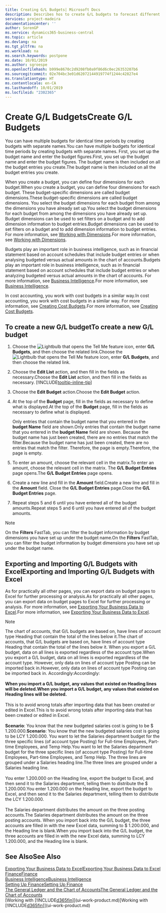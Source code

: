 ```yaml
---
title: Creating G/L Budgets| Microsoft Docs
description: Describes hos to create G/L budgets to forecast different financial activities and assign dimensions for business intelligence purposes.
services: project-madeira
documentationcenter: ''
author: SorenGP
ms.service: dynamics365-business-central
ms.topic: article
ms.devlang: na
ms.tgt_pltfrm: na
ms.workload: na
ms.search.keywords: postpone
ms.date: 10/01/2019
ms.author: sgroespe
ms.openlocfilehash: b999e8670c2d9208fb0a9f86d6c0ec26353207b6
ms.sourcegitcommit: 02e704bc3e01d62072144919774f1244c42827e4
ms.translationtype: HT
ms.contentlocale: en-CA
ms.lasthandoff: 10/01/2019
ms.locfileid: "2302365"
---
```

# <a name="create-gl-budgets"></a><span data-ttu-id="ce027-103">Create G/L Budgets</span><span class="sxs-lookup"><span data-stu-id="ce027-103">Create G/L Budgets</span></span>
<span data-ttu-id="ce027-104">You can have multiple budgets for identical time periods by creating budgets with separate names.</span><span class="sxs-lookup"><span data-stu-id="ce027-104">You can have multiple budgets for identical time periods by creating budgets with separate names.</span></span> <span data-ttu-id="ce027-105">First, you set up the budget name and enter the budget figures.</span><span class="sxs-lookup"><span data-stu-id="ce027-105">First, you set up the budget name and enter the budget figures.</span></span> <span data-ttu-id="ce027-106">The budget name is then included on all the budget entries you create.</span><span class="sxs-lookup"><span data-stu-id="ce027-106">The budget name is then included on all the budget entries you create.</span></span>  

<span data-ttu-id="ce027-107">When you create a budget, you can define four dimensions for each budget.</span><span class="sxs-lookup"><span data-stu-id="ce027-107">When you create a budget, you can define four dimensions for each budget.</span></span> <span data-ttu-id="ce027-108">These budget-specific dimensions are called budget dimensions.</span><span class="sxs-lookup"><span data-stu-id="ce027-108">These budget-specific dimensions are called budget dimensions.</span></span> <span data-ttu-id="ce027-109">You select the budget dimensions for each budget from among the dimensions you have already set up.</span><span class="sxs-lookup"><span data-stu-id="ce027-109">You select the budget dimensions for each budget from among the dimensions you have already set up.</span></span> <span data-ttu-id="ce027-110">Budget dimensions can be used to set filters on a budget and to add dimension information to budget entries.</span><span class="sxs-lookup"><span data-stu-id="ce027-110">Budget dimensions can be used to set filters on a budget and to add dimension information to budget entries.</span></span> <span data-ttu-id="ce027-111">For more information, see [Working with Dimensions](finance-dimensions.md).</span><span class="sxs-lookup"><span data-stu-id="ce027-111">For more information, see [Working with Dimensions](finance-dimensions.md).</span></span>

<span data-ttu-id="ce027-112">Budgets play an important role in business intelligence, such as in financial statement based on account schedules that include budget entries or when analysing budgeted versus actual amounts in the chart of accounts.</span><span class="sxs-lookup"><span data-stu-id="ce027-112">Budgets play an important role in business intelligence, such as in financial statement based on account schedules that include budget entries or when analyzing budgeted versus actual amounts in the chart of accounts.</span></span> <span data-ttu-id="ce027-113">For more information, see [Business Intelligence](bi.md).</span><span class="sxs-lookup"><span data-stu-id="ce027-113">For more information, see [Business Intelligence](bi.md).</span></span>

<span data-ttu-id="ce027-114">In cost accounting, you work with cost budgets in a similar way.</span><span class="sxs-lookup"><span data-stu-id="ce027-114">In cost accounting, you work with cost budgets in a similar way.</span></span> <span data-ttu-id="ce027-115">For more information, see [Creating Cost Budgets](finance-create-cost-budgets.md).</span><span class="sxs-lookup"><span data-stu-id="ce027-115">For more information, see [Creating Cost Budgets](finance-create-cost-budgets.md).</span></span>    

## <a name="to-create-a-new-gl-budget"></a><span data-ttu-id="ce027-116">To create a new G/L budget</span><span class="sxs-lookup"><span data-stu-id="ce027-116">To create a new G/L budget</span></span>  
1. <span data-ttu-id="ce027-117">Choose the ![Lightbulb that opens the Tell Me feature](media/ui-search/search_small.png "Tell me what you want to do") icon, enter **G/L Budgets**, and then choose the related link.</span><span class="sxs-lookup"><span data-stu-id="ce027-117">Choose the ![Lightbulb that opens the Tell Me feature](media/ui-search/search_small.png "Tell me what you want to do") icon, enter **G/L Budgets**, and then choose the related link.</span></span>  
2. <span data-ttu-id="ce027-118">Choose the **Edit List** action, and then fill in the fields as necessary.</span><span class="sxs-lookup"><span data-stu-id="ce027-118">Choose the **Edit List** action, and then fill in the fields as necessary.</span></span> [!INCLUDE[tooltip-inline-tip](includes/tooltip-inline-tip_md.md)]  
3. <span data-ttu-id="ce027-119">Choose the **Edit Budget** action.</span><span class="sxs-lookup"><span data-stu-id="ce027-119">Choose the **Edit Budget** action.</span></span>
4. <span data-ttu-id="ce027-120">At the top of the **Budget** page, fill in the fields as necessary to define what is displayed.</span><span class="sxs-lookup"><span data-stu-id="ce027-120">At the top of the **Budget** page, fill in the fields as necessary to define what is displayed.</span></span>  

    <span data-ttu-id="ce027-121">Only entries that contain the budget name that you entered in the **budget Name** field are shown.</span><span class="sxs-lookup"><span data-stu-id="ce027-121">Only entries that contain the budget name that you entered in the **budget Name** field are shown.</span></span> <span data-ttu-id="ce027-122">Because the budget name has just been created, there are no entries that match the filter.</span><span class="sxs-lookup"><span data-stu-id="ce027-122">Because the budget name has just been created, there are no entries that match the filter.</span></span> <span data-ttu-id="ce027-123">Therefore, the page is empty.</span><span class="sxs-lookup"><span data-stu-id="ce027-123">Therefore, the page is empty.</span></span>  
5. <span data-ttu-id="ce027-124">To enter an amount, choose the relevant cell in the matrix.</span><span class="sxs-lookup"><span data-stu-id="ce027-124">To enter an amount, choose the relevant cell in the matrix.</span></span> <span data-ttu-id="ce027-125">The **G/L Budget Entries** page opens.</span><span class="sxs-lookup"><span data-stu-id="ce027-125">The **G/L Budget Entries** page opens.</span></span>  
6. <span data-ttu-id="ce027-126">Create a new line and fill in the **Amount** field.</span><span class="sxs-lookup"><span data-stu-id="ce027-126">Create a new line and fill in the **Amount** field.</span></span> <span data-ttu-id="ce027-127">Close the **G/L Budget Entries** page.</span><span class="sxs-lookup"><span data-stu-id="ce027-127">Close the **G/L Budget Entries** page.</span></span>  
7. <span data-ttu-id="ce027-128">Repeat steps 5 and 6 until you have entered all of the budget amounts.</span><span class="sxs-lookup"><span data-stu-id="ce027-128">Repeat steps 5 and 6 until you have entered all of the budget amounts.</span></span>  

> [!NOTE]  
>  <span data-ttu-id="ce027-129">On the **Filters** FastTab, you can filter the budget information by budget dimensions you have set up under the budget name.</span><span class="sxs-lookup"><span data-stu-id="ce027-129">On the **Filters** FastTab, you can filter the budget information by budget dimensions you have set up under the budget name.</span></span>

## <a name="exporting-and-importing-gl-budgets-with-excel"></a><span data-ttu-id="ce027-130">Exporting and Importing G/L Budgets with Excel</span><span class="sxs-lookup"><span data-stu-id="ce027-130">Exporting and Importing G/L Budgets with Excel</span></span>
<span data-ttu-id="ce027-131">As for practically all other pages, you can export data on budget pages to Excel for further processing or analysis.</span><span class="sxs-lookup"><span data-stu-id="ce027-131">As for practically all other pages, you can export data on budget pages to Excel for further processing or analysis.</span></span> <span data-ttu-id="ce027-132">For more information, see [Exporting Your Business Data to Excel](about-export-data.md).</span><span class="sxs-lookup"><span data-stu-id="ce027-132">For more information, see [Exporting Your Business Data to Excel](about-export-data.md).</span></span>

> [!NOTE]
> <span data-ttu-id="ce027-133">The chart of accounts, that G/L budgets are based on, have lines of account type Heading that contain the total of the lines below it.</span><span class="sxs-lookup"><span data-stu-id="ce027-133">The chart of accounts, that G/L budgets are based on, have lines of account type Heading that contain the total of the lines below it.</span></span> <span data-ttu-id="ce027-134">When you export a G/L budget, data on all lines is exported regardless of the account type.</span><span class="sxs-lookup"><span data-stu-id="ce027-134">When you export a G/L budget, data on all lines is exported regardless of the account type.</span></span> <span data-ttu-id="ce027-135">However, only data on lines of account type Posting can be imported back in.</span><span class="sxs-lookup"><span data-stu-id="ce027-135">However, only data on lines of account type Posting can be imported back in.</span></span> <span data-ttu-id="ce027-136">Accordingly:</span><span class="sxs-lookup"><span data-stu-id="ce027-136">Accordingly:</span></span> <br /><br /> <span data-ttu-id="ce027-137">**When you import a G/L budget, any values that existed on Heading lines will be deleted.**</span><span class="sxs-lookup"><span data-stu-id="ce027-137">**When you import a G/L budget, any values that existed on Heading lines will be deleted.**</span></span> <br /><br /> <span data-ttu-id="ce027-138">This is to avoid wrong totals after importing data that has been created or edited in Excel.</span><span class="sxs-lookup"><span data-stu-id="ce027-138">This is to avoid wrong totals after importing data that has been created or edited in Excel.</span></span><br /><br /> <span data-ttu-id="ce027-139">**Scenario**: You know that the new budgeted salaries cost is going to be $ 1.200.000.</span><span class="sxs-lookup"><span data-stu-id="ce027-139">**Scenario**: You know that the new budgeted salaries cost is going to be LCY 1.200.000.</span></span> <span data-ttu-id="ce027-140">You want to let the Salaries department budget for the three specific lines (of account type Posting) for Full-time Employees, Part-time Employees, and Temp Help.</span><span class="sxs-lookup"><span data-stu-id="ce027-140">You want to let the Salaries department budget for the three specific lines (of account type Posting) for Full-time Employees, Part-time Employees, and Temp Help.</span></span> <span data-ttu-id="ce027-141">The three lines are grouped under a Salaries heading line.</span><span class="sxs-lookup"><span data-stu-id="ce027-141">The three lines are grouped under a Salaries heading line.</span></span><br /><br /><span data-ttu-id="ce027-142">You enter 1.200.000 on the Heading line, export the budget to Excel, and then send it to the Salaries department, telling them to distribute the $ 1.200.000.</span><span class="sxs-lookup"><span data-stu-id="ce027-142">You enter 1.200.000 on the Heading line, export the budget to Excel, and then send it to the Salaries department, telling them to distribute the LCY 1.200.000.</span></span><br /><br /> <span data-ttu-id="ce027-143">The Salaries department distributes the amount on the three posting accounts.</span><span class="sxs-lookup"><span data-stu-id="ce027-143">The Salaries department distributes the amount on the three posting accounts.</span></span> <span data-ttu-id="ce027-144">When you import back into the G/L budget, the three accounts are filled in with the new Excel data, summing to $ 1.200.000, and the Heading line is blank.</span><span class="sxs-lookup"><span data-stu-id="ce027-144">When you import back into the G/L budget, the three accounts are filled in with the new Excel data, summing to LCY 1.200.000, and the Heading line is blank.</span></span>

## <a name="see-also"></a><span data-ttu-id="ce027-145">See Also</span><span class="sxs-lookup"><span data-stu-id="ce027-145">See Also</span></span>
[<span data-ttu-id="ce027-146">Exporting Your Business Data to Excel</span><span class="sxs-lookup"><span data-stu-id="ce027-146">Exporting Your Business Data to Excel</span></span>](about-export-data.md)  
[<span data-ttu-id="ce027-147">Finance</span><span class="sxs-lookup"><span data-stu-id="ce027-147">Finance</span></span>](finance.md)  
[<span data-ttu-id="ce027-148">Business Intelligence</span><span class="sxs-lookup"><span data-stu-id="ce027-148">Business Intelligence</span></span>](bi.md)  
[<span data-ttu-id="ce027-149">Setting Up Finance</span><span class="sxs-lookup"><span data-stu-id="ce027-149">Setting Up Finance</span></span>](finance-setup-finance.md)  
[<span data-ttu-id="ce027-150">The General Ledger and the Chart of Accounts</span><span class="sxs-lookup"><span data-stu-id="ce027-150">The General Ledger and the Chart of Accounts</span></span>](finance-general-ledger.md)  
<span data-ttu-id="ce027-151">[Working with [!INCLUDE[d365fin](includes/d365fin_md.md)]](ui-work-product.md)</span><span class="sxs-lookup"><span data-stu-id="ce027-151">[Working with [!INCLUDE[d365fin](includes/d365fin_md.md)]](ui-work-product.md)</span></span>  
